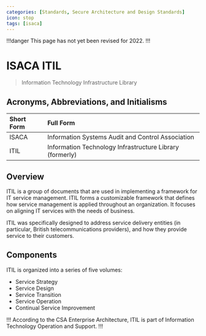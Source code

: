 ```yaml
---
categories: [Standards, Secure Architecture and Design Standards]
icon: stop
tags: [isaca]
---
```


!!!danger
This page has not yet been revised for 2022.
!!!

# ISACA ITIL

> Information Technology Infrastructure Library

## Acronyms, Abbreviations, and Initialisms

Short Form | Full Form
:--- | :---
ISACA | Information Systems Audit and Control Association
ITIL | Information Technology Infrastructure Library (formerly)

## Overview

ITIL is a group of documents that are used in implementing a framework for IT service management. ITIL forms a customizable framework that defines how service management is applied throughout an organization. It focuses on aligning IT services with the needs of business.

ITIL was specifically designed to address service delivery entities (in particular, British telecommunications providers), and how they provide service to their customers.

## Components

ITIL is organized into a series of five volumes:

- Service Strategy
- Service Design
- Service Transition
- Service Operation
- Continual Service Improvement

!!!
According to the CSA Enterprise Architecture, ITIL is part of Information Technology Operation and Support.
!!!
